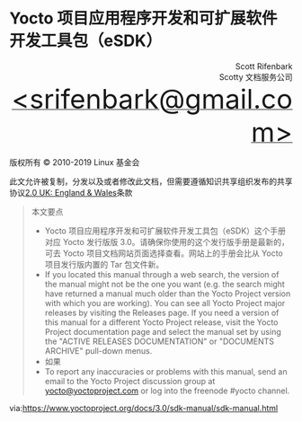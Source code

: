 Yocto 项目应用程序开发和可扩展软件开发工具包（eSDK）
===

<p align="right" >Scott Rifenbark<br>
Scotty 文档服务公司<br>
 <a href="mailto:srifenbark@gmail.com"><font size=100>&lt;srifenbark@gmail.com&gt;</font></a>
 </p>

版权所有 © 2010-2019 Linux 基金会

此文允许被复制，分发以及或者修改此文档，但需要遵循知识共享组织发布的共享协议[2.0 UK: England & Wales][1]条款

>本文要点
>* Yocto 项目应用程序开发和可扩展软件开发工具包（eSDK）这个手册对应 Yocto 发行版版 3.0。请确保你使用的这个发行版手册是最新的，可去 Yocto 项目文档网站页面选择查看。网站上的手册会比从 Yocto 项目发行版内置的 Tar 包文件新。
>* If you located this manual through a web search, the version of the manual might not be the one you want (e.g. the search might have returned a manual much older than the Yocto Project version with which you are working). You can see all Yocto Project major releases by visiting the Releases page. If you need a version of this manual for a different Yocto Project release, visit the Yocto Project documentation page and select the manual set by using the "ACTIVE RELEASES DOCUMENTATION" or "DOCUMENTS ARCHIVE" pull-down menus.
>* 如果
>* To report any inaccuracies or problems with this manual, send an email to the Yocto Project discussion group at yocto@yoctoproject.com or log into the freenode #yocto channel.


via:https://www.yoctoproject.org/docs/3.0/sdk-manual/sdk-manual.html

[1]: https://creativecommons.org/licenses/by-sa/2.0/uk/


